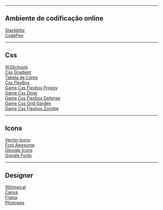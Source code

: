 <hr />
<h2>Ambiente de codificação online</h2>
<a href="https://stackblitz.com/" target="_blank">Stackblitz</a><br />
<a href="https://codepen.io/"  target="_blank">CodePen</a>

<hr />
<h2>Css</h2>
<a href="https://www.w3schools.com/cssref/default.asp"  target="_blank">W3Schools</a><br />
<a href="https://cssgradient.io/" target="_blank" >Css Gradient</a><br />
<a href="https://celke.com.br/artigo/tabela-de-cores-html-nome-hexadecimal-rgb" target="_blank"
  >Tabela de Cores</a
><br />
<a href="https://css-tricks.com/snippets/css/a-guide-to-flexbox"  target="_blank">Css FlexBox</a
><br />
<a href="https://flexboxfroggy.com/"  target="_blank">Game Css Flexbox Froggy</a><br />
<a href="https://flukeout.github.io/"  target="_blank">Game Css Diner</a><br />
<a href="https://flukeout.github.io/"  target="_blank">Game Css Flexbox Defense</a><br />
<a href="https://cssgridgarden.com/"  target="_blank">Game Css Grid Garden</a><br />
<a href="https://mastery.games/flexboxzombies/"  target="_blank">Game Css Flexbox Zombie</a
><br />

<hr />
<h2>Icons</h2>
<a href="https://icons.expo.fyi/"  target="_blank">Vector Icons</a><br />
<a href="https://fontawesome.com/"  target="_blank">Font Awesome</a><br />
<a href="https://fonts.google.com/icons"  target="_blank">Gloogle Icons</a><br />
<a href="https://fonts.google.com/"  target="_blank">Google Fonts</a><br />

<hr />
<h2>Designer</h2>
<a href="https://whimsical.com/"  target="_blank">Whimsical</a><br />
<a href="https://www.canva.com/"  target="_blank">Canva</a><br />
<a href="https://www.figma.com/"  target="_blank">Figma</a><br />
<a href="https://www.photopea.com/"  target="_blank">Photopea</a><br />
